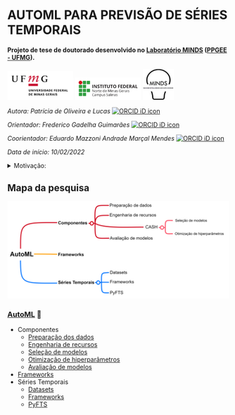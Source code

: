 # AUTOML PARA PREVISÃO DE SÉRIES TEMPORAIS

#### Projeto de tese de doutorado desenvolvido no [Laboratório MINDS](https://minds.eng.ufmg.br/) ([PPGEE - UFMG](https://www.ppgee.ufmg.br/)).

<img src="https://github.com/PatriciaLucas/AutoML/blob/main/Figuras/principal_completa3_ufmg.jpg" width="150"/>   <img src="https://github.com/PatriciaLucas/AutoML/blob/main/Figuras/salinas_horizontal_jpg.jpg" width="150"/>   <img src="https://github.com/PatriciaLucas/AutoML/blob/main/Figuras/images.jpg" width="70"/>

*Autora: Patrícia de Oliveira e Lucas* <a itemprop="sameAs" content="https://orcid.org/0000-0002-7334-8863" href="https://orcid.org/0000-0002-7334-8863" target="orcid.widget" rel="noopener noreferrer" style="vertical-align:top;"><img src="https://orcid.org/sites/default/files/images/orcid_16x16.png" style="width:1em;margin-right:.5em;" alt="ORCID iD icon"></a>

*Orientador: Frederico Gadelha Guimarães* <a itemprop="sameAs" content="https://orcid.org/0000-0001-9238-8839" href="https://orcid.org/0000-0001-9238-8839" target="orcid.widget" rel="noopener noreferrer" style="vertical-align:top;"><img src="https://orcid.org/sites/default/files/images/orcid_16x16.png" style="width:1em;margin-right:.5em;" alt="ORCID iD icon"></a>

*Coorientador: _Eduardo Mazzoni_ Andrade Marçal Mendes* <a itemprop="sameAs" content="https://orcid.org/0000-0002-3267-3862" href="https://orcid.org/0000-0002-3267-3862" target="orcid.widget" rel="noopener noreferrer" style="vertical-align:top;"><img src="https://orcid.org/sites/default/files/images/orcid_16x16.png" style="width:1em;margin-right:.5em;" alt="ORCID iD icon"></a>

*Data de início: 10/02/2022*



<details><summary>Motivação:</summary><p>
	
A previsão de séries temporais é um problema de grande importância prática, fundamental nas ações de planejamento e controle ao prever padrões e detectar situações anormais futuras. Em áreas como meteorologia \citep{Coban2021PrecipitationTurkey}, finanças \citep{Sun2018}, agricultura \citep{deOliveiraeLucas2020ReferenceNetworks}, consumo de energia \citep{Savi2021Short-TermApproach} e transmissão de doenças \citep{Chimmula2020TimeNetworks}, essa tarefa possibilita reagir apropriadamente às manifestações de sistemas complexos, que muitas vezes dependem da capacidade de prever observações com base na história passada. Portanto, buscar formas de melhorar a precisão de modelos de previsão é de suma importância \citep{Oreshkin2021Meta-learningForecasting}. 

Além das questões que levaram ao surgimento de métodos AutoML já apresentadas, a previsão de séries temporais ainda requer habilidades técnicas específicas para lidar com as características peculiares desses dados como: tendência, sazonalidade, outliers, desvios e mudanças abruptas \citep{Paldino2021DoesForecasting}. O desafio de trabalhar com dados temporais fica evidente em competições como a M4\footnote{Última de uma série influente de competições de previsão organizadas por Spyros Makridakis desde 1982.} \citep{Makridakis2018TheForward}. Ao contrário de áreas como a visão computacional, a competição chega a conclusão de que ainda existem evidências de que algoritmos de ML e \textit{deep learning} (DL) lutam para superar as abordagens estatísticas clássicas de previsão de séries temporais.
	
Muitas ferramentas que automatizam tarefas de previsão de séries temporais já foram propostas. Porém, essas soluções estão longe de serem universais, já que é inviável incorporar todos os modelos disponíveis em apenas uma aplicação. Além disso, essas soluções não implementam todas as formas de previsão (pontual, intervalar e probabilística) e algumas trabalham apenas com séries temporais univariadas. Em \cite{Hyndman2008AutomaticR}, por exemplo, o foco são métodos clássicos, como ARIMA e suavização exponencial. A DeepAR da Amazon \citep{Salinas2020DeepAR:Networks} apresenta uma solução com redes recorrentes autoregressivas profundas para previsão probabilística. Em \cite{Oreshkin2019N-BEATS:Forecasting} a proposta é um modelo híbrido de modelos DL e autoregressivos para o problema de previsão pontual de séries temporais univariadas. 
	
Outro ponto importante é que muitas ferramentas não foram feitas especificamente para resolver problemas de previsão, não apresentando um componente de pré-processamento que lide com dados temporais, como em \citep{OlsonEvaluationScience,Thornton2012Auto-WEKA:Algorithms}. Em \cite{Nikitin2022AutomatedPipelines} e \cite{Shah2021AutoAI-TS:Forecasting} os autores desenvolveram soluções com foco em problemas de previsão que incluem pré-processamento para séries temporais com o mínimo de entradas pelo usuário. 
	
Apesar da variedade de soluções de AutoML, \cite{Paldino2021DoesForecasting} aponta que essas abordagens ainda não estão maduras o suficiente para lidar com tarefas de previsão. Resultados encontrados pelo autor concluíram que frameworks AutoML (AutoGluon, H2O, TPOT e Auto-sklearn) não superaram significativamente estratégias de previsão simples e convencionais (suavização ingênua e exponencial) em uma série de desafios de previsão. \cite{Nikitin2022AutomatedPipelines} também concorda que ainda existe espaço para melhorias, como inserção de suporte para processamento distribuído, explicabilidade e algoritmos de otimização mais robustos.
	
Durante o mestrado pude trabalhar com técnicas diferentes de previsão de séries temporais como Fuzzy Times Series, Temporal Convolutional Network (TCN), Long Short-Term Memory Networks (LSTM) e modelos clássicos. Também tive a oportunidade de estudar como melhorar a precisão desses modelos com uso de Ensemble Learning e otimização de hiperparâmetros. Portanto, propõe-se desenvolver uma abordagem de AutoML específica para previsão de séries temporais que contribua com soluções que diminuam as lacunas na área.
	
</p></details>

## Mapa da pesquisa

<img src="https://github.com/PatriciaLucas/AutoML/blob/main/Figuras/mapa2.png" width="600"/> 

### [AutoML](https://github.com/PatriciaLucas/AutoML/blob/main/automl.md) :triangular_flag_on_post:
- Componentes
 	- [Preparação dos dados](https://github.com/PatriciaLucas/AutoML/blob/main/componentes/preparacao_dados.md)
 	- [Engenharia de recursos](https://github.com/PatriciaLucas/AutoML/blob/main/componentes/selecao_modelos.md)
	- [Seleção de modelos](https://github.com/PatriciaLucas/AutoML/blob/main/componentes/engenharia_recursos.md)
	- [Otimização de hiperparâmetros](https://github.com/PatriciaLucas/AutoML/blob/main/componentes/otimizacao_hiperparametros.md)
	- [Avaliação de modelos](https://github.com/PatriciaLucas/AutoML/blob/main/componentes/avaliacao_modelos.md)
- [Frameworks](https://github.com/PatriciaLucas/AutoML/tree/main/frameworks)
- Séries Temporais
	- [Datasets](https://github.com/PatriciaLucas/AutoML/blob/main/series_temporais/datasets)
	- [Frameworks](https://github.com/PatriciaLucas/AutoML/blob/main/series_temporais/frameworks)
	- [PyFTS](https://github.com/PatriciaLucas/AutoML/blob/main/series_temporais/pyfts)


